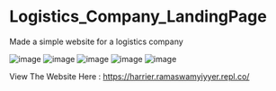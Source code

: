 # Logistics_Company_LandingPage
Made a simple website for a logistics company


![image](https://user-images.githubusercontent.com/79743814/155135271-87cc2476-960a-43fc-ab6d-8f9540f09009.png)
![image](https://user-images.githubusercontent.com/79743814/155135302-9e568efc-c407-4270-b47f-d4d99f360175.png)
![image](https://user-images.githubusercontent.com/79743814/155135322-ad559013-bea2-43f4-8bf0-7fcf9ab183b5.png)
![image](https://user-images.githubusercontent.com/79743814/155135356-4afc50ed-9874-4ea6-bf0b-0ba4fadc4ac3.png)
![image](https://user-images.githubusercontent.com/79743814/155135391-32d30daa-5f5f-4f37-9433-29274dc115db.png)

View The Website Here : https://harrier.ramaswamyiyyer.repl.co/
